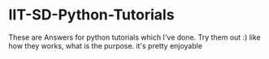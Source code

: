 # IIT-SD-Python-Tutorials
 These are Answers for python tutorials which I've done.
 Try them out :) like how they works, what is the purpose. it's pretty enjoyable
